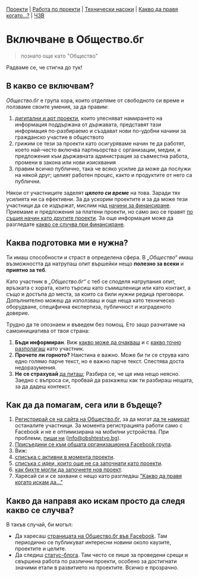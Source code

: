 [Проекти](projects#readme) | [Работа по проекти](rules#readme) | [Технически насоки](technical#readme) | [Какво да правя когато...?](checklists#readme) | [ЧЗВ](faq.md#readme)

<a name="skip-beta-menu"></a>

# Включване в Общество.бг
> познато още като "Общество"

Радваме се, че стигна до тук!

## В какво се включвам?
*Общество.бг* е група хора, които отделяме от свободното си време и ползваме своите умения, за да правим:
 1. <abbr title="уеб сайтове, мобилни приложения, софтуерн системи, графичен дизайн, UX, видеа и въздействащи илюстрации">[дигитални и арт проекти](rules/projects.md#readme)</abbr>, които улесняват намирането на информация поддържана от държавата, представят тази информация по-разбираемо и създават нови по-удобни начини за гражданско участие в обществото
 1. грижим се тези за проекти като осигуряваме начин те да работят, което най-често включва партньорства с организации, медии, и предложения към държавната адмнистрация за съвместна работа, промени в закона или нови изисквания
 1. правим всичко публично, така че всяко усилие да може да послужи на някой друг; целият работен процес, както и продуктите от него са публични.

Някои от участниците заделят _**цялото си време**_ на това. Заради тях усилията ни са ефективни. За да ускорим проектите и за да може тези участници да се издържат, мислим над [начини за финансиране](checklists/funding.md#readme). Приемаме и предложения за платени проекти, но само ако се правят [по същия начин като другите проекти](rules/projects.md#readme). За още информация може да разгледате [какво се случва при финансиране](rules/funding.md#readme).

## Каква подготовка ми е нужна?

Ти имаш способности и страст в определена сфера. В _„Общество“_ имаш възможността да натрупаш опит вършейки нещо **полезно за всеки** и **приятно за теб**.

Като участник в _„Общество.бг“_ с теб се споделя натрупания опит, връзката с хората, които търсиш като съмишленици или като контакт, а също и достъпа до места, за които са били нужни редица преговори.
Допълнително можеш да използваш и още неща като техническо оборудване, специфична експертиза, публичност и изграденото доверие.

Tрудно да те опознаем и въведем без помощ. Ето защо разчитаме на самоинициатива от твоя страна:

 1. **Бъди информиран**. Виж [какво може да очакваш](rules/members.md#readme) и с [какво точно разполагаш](rules/members.md#readme) като участник.
 1. **Прочете ли горното?** Наистина е важно. Може би ти се струва като едно голямо парче текст, но е важно парче текст. Спестява доста недоразумения.
 1. **Не се страхувай** [да питаш](checklists/discuss.md#readme); Разбира се, че ще има нещо неясно. Заедно с въпроса си, пробвай да разкажеш как ти разбираш нещата, за да дадеш контекст.


## Как да да помагам, сега или в бъдеще?

1.  [Регистрирай се на сайта на Общество.бг](https://www.obshtestvo.bg/join), за да могат [да те намират](checklists/findpeople.md) останалите участници. За момента регистрацията работи само с Facebook и не е оптимизирана на мобилни устройства. При проблеми, [пиши ни](mailto:info@obshtestvo.bg) (info@obshtestvo.bg).
2.  [Присъедини се към общата организационна Facebook група](https://www.facebook.com/groups/obshtestvo).
4.  Виж:
  1. [списъка с активни в момента проекти](projects#readme).
  1. [списъка с идеи, които още не са започнати като проекти](https://github.com/obshtestvo/guides/issues/3).
  1. [как бихте могли да започнете нов проект](https://github.com/obshtestvo/guides/issues/2).
5. Харесай си и се захвани с нещо като разгледаш ["Какво да правя когато искам да..."](checklists#readme)

## Какво да направя ако искам просто да следя какво се случва?

В такъв случай, би могъл:

-   Да харесаш [страницата на Общество.бг във Facebook](https://www.facebook.com/obshtestvo.bg).
    Там периодично се публикуват интересни новини около каузите, проектите и целите.
-   Да следиш [статус-блогa](https://status.obshtestvo.bg). Там често се
    пише за проведени срещи и свършена работа по различни проекти, особено за
    достигнати значими етапи в развитието на проектите. Всичко е прозрачно.
